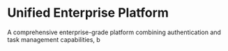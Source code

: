 # Unified Enterprise Platform

A comprehensive enterprise-grade platform combining authentication and task management capabilities, b
